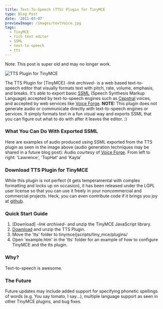 ```yaml
---
title: Text-To-Speech (TTS) Plugin for TinyMCE
type: Blog Post
date: '2011-03-07'
previewImage: /images/textVoice.jpg
tags:
  - TinyMCE
  - rich text editor
  - SSML
  - text-to-speech
  - tts
---
```

Note: This post is super old and may no longer work.

![TTS Plugin for TinyMCE](/images/ttsTextEditor1.jpg)

The TTS Plugin for [TinyMCE] *-link archived-* is a web based text-to-speech editor that visually formats text with pitch, rate, volume, emphasis, and breaks. It's able to export basic [SSML](https://www.w3.org/TR/speech-synthesis/) (Speech Synthesis Markup Language) accepted by text-to-speech engines such as [Cepstral](https://cepstral.com/) voices, and accepted by web services like [Voice Forge](https://www.voiceforge.com/). **NOTE:** This plugin does not generate audio or communicate directly with text-to-speech engines or services. It simply formats text in a fun visual way and exports SSML that you can figure out what to do with after it leaves the editor. :)

### What You Can Do With Exported SSML

Here are examples of audio produced using SSML exported from the TTS plugin as seen in the image above (audio generation techniques may be shared in a future blog post): Audio courtesy of [Voice Forge](https://www.voiceforge.com). From left to right: 'Lawrence', 'TopHat' and 'Kayla'

### Download TTS Plugin for TinyMCE

While this plugin is not perfect (it gets temperamental with complex formatting and locks up on occasion), it has been released under the LGPL user license so that you can use it freely in your noncommercial and commercial projects. Heck, you can even contribute code if it brings you joy at [github](https://github.com/owntheweb/tinymce-tts).

### Quick Start Guide

1.  [Download] *-link archived-* and unzip the TinyMCE JavaScript library.
2.  [Download](https://github.com/owntheweb/tinymce-tts/zipball/master) and unzip the TTS Plugin.
3.  Move the 'tts' folder to tinymce/jscripts/tiny\_mce/plugins/
4.  Open 'example.htm' in the 'tts' folder for an example of how to configure TinyMCE and the tts plugin.

### Why?

Text-to-speech is awesome.

### The Future

Future updates may include added support for specifying phonetic spellings of words (e.g. You say tomato, I say...), multiple language support as seen in other TinyMCE plugins, and bug fixes.
